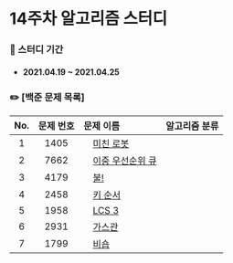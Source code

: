 # 14주차 알고리즘 스터디

### 📖 스터디 기간
- #### 2021.04.19 ~ 2021.04.25


### ✏️ [백준 문제 목록]
|No.|문제 번호|문제 이름|알고리즘 분류|
|:---:|:---:|:---|:---:| 
|1|1405|<img src="https://d2gd6pc034wcta.cloudfront.net/tier/11.svg" width="12"> [미친 로봇](https://www.acmicpc.net/problem/1405)|| 
|2|7662|<img src="https://d2gd6pc034wcta.cloudfront.net/tier/11.svg" width="12"> [이중 우선순위 큐](https://www.acmicpc.net/problem/7662)|| 
|3|4179|<img src="https://d2gd6pc034wcta.cloudfront.net/tier/12.svg" width="12"> [불!](https://www.acmicpc.net/problem/4179)||
|4|2458|<img src="https://d2gd6pc034wcta.cloudfront.net/tier/12.svg" width="12"> [키 순서](https://www.acmicpc.net/problem/2458)||
|5|1958|<img src="https://d2gd6pc034wcta.cloudfront.net/tier/13.svg" width="12"> [LCS 3](https://www.acmicpc.net/problem/1958)||
|6|2931|<img src="https://d2gd6pc034wcta.cloudfront.net/tier/13.svg" width="12"> [가스관](https://www.acmicpc.net/problem/2931)|| 
|7|1799|<img src="https://d2gd6pc034wcta.cloudfront.net/tier/14.svg" width="12"> [비숍](https://www.acmicpc.net/problem/1799)||
